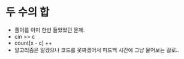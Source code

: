 # 두 수의 합
- 풀이를 이미 한번 들었었던 문제.
- cin >> c
- count[x - c] ++ 
- 알고리즘은 알겠으나 코드를 못짜겠어서 피드백 시간에 그냥 물어보는 걸로..